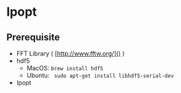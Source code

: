 # Ipopt
## Prerequisite
- FFT Library ( [http://www.fftw.org/]() )
- hdf5 
    - MacOS: `brew install hdf5`
    - Ubuntu: ` sudo apt-get install libhdf5-serial-dev`
- Ipopt    
    
